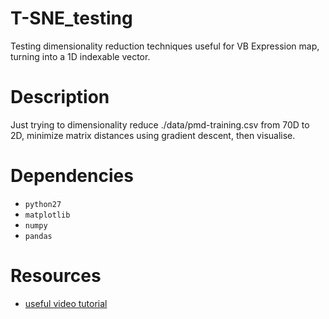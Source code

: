 # T-SNE_testing
Testing dimensionality reduction techniques useful for VB Expression map, turning into a 1D indexable vector.

# Description
Just trying to dimensionality reduce ./data/pmd-training.csv from 70D to 2D, minimize matrix distances using gradient descent, then visualise. 

# Dependencies
 - `python27`
 - `matplotlib`
 - `numpy`
 - `pandas`

# Resources
 - [useful video tutorial][1]
 
 [1]: https://www.youtube.com/watch?v=yQsOFWqpjkE&t=323s
